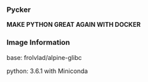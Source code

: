 ### Pycker

**MAKE PYTHON GREAT AGAIN WITH DOCKER**

### Image Information

base: frolvlad/alpine-glibc

python: 3.6.1 with Miniconda